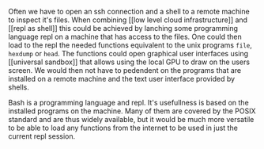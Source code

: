 Often we have to open an ssh connection and a shell to a remote machine to inspect it's files. When combining [[low level cloud infrastructure]] and [[repl as shell]] this could be achieved by lanching some programming language repl on a machine that has access to the files. One could then load to the repl the needed functions equivalent to the unix programs `file`, `hexdump` or `head`. The functions could open graphical user interfaces using [[universal sandbox]] that allows using the local GPU to draw on the users screen. We would then not have to pedendent on the programs that are installed on a remote machine and the text user interface provided by shells.

Bash is a programming language and repl. It's usefullness is based on the installed programs on the machine. Many of them are covered by the POSIX standard and are thus widely available, but it would be much more versatile to be able to load any functions from the internet to be used in just the current repl session.